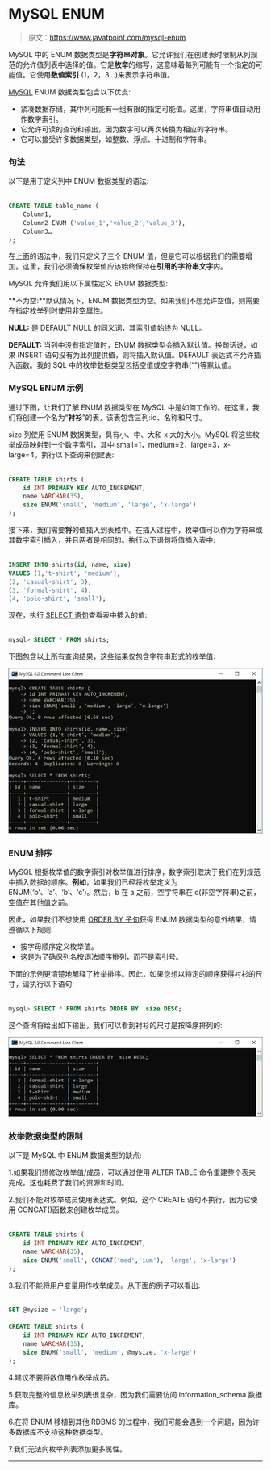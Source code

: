 # MySQL ENUM

> 原文：<https://www.javatpoint.com/mysql-enum>

MySQL 中的 ENUM 数据类型是**字符串对象**。它允许我们在创建表时限制从列规范的允许值列表中选择的值。它是**枚举**的缩写，这意味着每列可能有一个指定的可能值。它使用**数值索引** (1，2，3…)来表示字符串值。

[MySQL](https://www.javatpoint.com/mysql-tutorial) ENUM 数据类型包含以下优点:

*   紧凑数据存储，其中列可能有一组有限的指定可能值。这里，字符串值自动用作数字索引。
*   它允许可读的查询和输出，因为数字可以再次转换为相应的字符串。
*   它可以接受许多数据类型，如整数、浮点、十进制和字符串。

### 句法

以下是用于定义列中 ENUM 数据类型的语法:

```sql

CREATE TABLE table_name (
    Column1,
    Column2 ENUM ('value_1','value_2','value_3'),
    Column3…
);

```

在上面的语法中，我们只定义了三个 ENUM 值，但是它可以根据我们的需要增加。这里，我们必须确保枚举值应该始终保持在**引用的字符串文字**内。

MySQL 允许我们用以下属性定义 ENUM 数据类型:

**不为空:**默认情况下，ENUM 数据类型为空。如果我们不想允许空值，则需要在指定枚举列时使用非空属性。

**NULL:** 是 DEFAULT NULL 的同义词，其索引值始终为 NULL。

**DEFAULT:** 当列中没有指定值时，ENUM 数据类型会插入默认值。换句话说，如果 INSERT 语句没有为此列提供值，则将插入默认值。DEFAULT 表达式不允许插入函数。我的 SQL 中的枚举数据类型包括空值或空字符串(“”)等默认值。

### MySQL ENUM 示例

通过下图，让我们了解 ENUM 数据类型在 MySQL 中是如何工作的。在这里，我们将创建一个名为“**衬衫**”的表，该表包含三列:id、名称和尺寸。

size 列使用 ENUM 数据类型，具有小、中、大和 x 大的大小。MySQL 将这些枚举成员映射到一个数字索引，其中 small=1，medium=2，large=3，x-large=4。执行以下查询来创建表:

```sql

CREATE TABLE shirts (
	id INT PRIMARY KEY AUTO_INCREMENT, 
	name VARCHAR(35), 
	size ENUM('small', 'medium', 'large', 'x-large')
);

```

接下来，我们需要**将**的值插入到表格中。在插入过程中，枚举值可以作为字符串或其数字索引插入，并且两者是相同的。执行以下语句将值插入表中:

```sql

INSERT INTO shirts(id, name, size) 
VALUES (1,'t-shirt', 'medium'), 
(2, 'casual-shirt', 3), 
(3, 'formal-shirt', 4), 
(4, 'polo-shirt', 'small');

```

现在，执行 [SELECT 语句](https://www.javatpoint.com/mysql-select)查看表中插入的值:

```sql

mysql> SELECT * FROM shirts;

```

下图包含以上所有查询结果，这些结果仅包含字符串形式的枚举值:

![MySQL ENUM](img/48883e8cb16c6cb8e5e5ad556702c504.png)

### ENUM 排序

MySQL 根据枚举值的数字索引对枚举值进行排序，数字索引取决于我们在列规范中插入数据的顺序。**例如**，如果我们已经将枚举定义为 ENUM(‘b’、‘a’、‘b’、‘c’)。然后，b 在 a 之前，空字符串在 c(非空字符串)之前，空值在其他值之前。

因此，如果我们不想使用 [ORDER BY 子句](https://www.javatpoint.com/mysql-order-by)获得 ENUM 数据类型的意外结果，请遵循以下规则:

*   按字母顺序定义枚举值。
*   这是为了确保列名按词法顺序排列，而不是索引号。

下面的示例更清楚地解释了枚举排序。因此，如果您想以特定的顺序获得衬衫的尺寸，请执行以下语句:

```sql

mysql> SELECT * FROM shirts ORDER BY  size DESC;

```

这个查询将给出如下输出，我们可以看到衬衫的尺寸是按降序排列的:

![MySQL ENUM](img/9223bea2d24d2cd4eb219e972f19f6ed.png)

### 枚举数据类型的限制

以下是 MySQL 中 ENUM 数据类型的缺点:

1.如果我们想修改枚举值/成员，可以通过使用 ALTER TABLE 命令重建整个表来完成。这也耗费了我们的资源和时间。

2.我们不能对枚举成员使用表达式。例如，这个 CREATE 语句不执行，因为它使用 CONCAT()函数来创建枚举成员。

```sql

CREATE TABLE shirts (
	id INT PRIMARY KEY AUTO_INCREMENT, 
	name VARCHAR(35), 
	size ENUM('small', CONCAT('med','ium'), 'large', 'x-large')
);

```

3.我们不能将用户变量用作枚举成员。从下面的例子可以看出:

```sql

SET @mysize = 'large';

CREATE TABLE shirts (
	id INT PRIMARY KEY AUTO_INCREMENT, 
	name VARCHAR(35), 
	size ENUM('small', 'medium', @mysize, 'x-large')
);

```

4.建议不要将数值用作枚举成员。

5.获取完整的信息枚举列表很复杂，因为我们需要访问 information_schema 数据库。

6.在将 ENUM 移植到其他 RDBMS 的过程中，我们可能会遇到一个问题，因为许多数据库不支持这种数据类型。

7.我们无法向枚举列表添加更多属性。

* * *